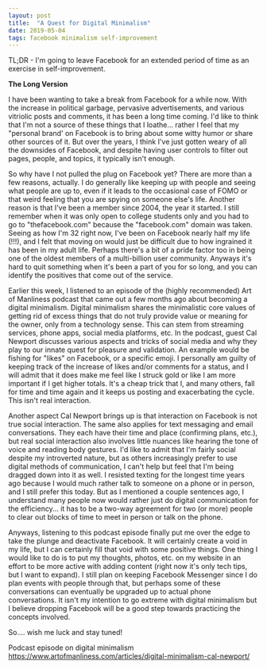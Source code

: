 ```yaml
---
layout: post
title:  "A Quest for Digital Minimalism"
date: 2019-05-04
tags: facebook minimalism self-improvement
---
```


TL;DR - I'm going to leave Facebook for an extended period of time as an exercise in self-improvement.

**The Long Version**

I have been wanting to take a break from Facebook for a while now.  With the increase in political garbage, pervasive advertisements, and various vitriolic posts and comments, it has been a long time coming.  I'd like to think that I'm not a source of these things that I loathe... rather I feel that my "personal brand' on Facebook is to bring about some witty humor or share other sources of it.  But over the years, I think I've just gotten weary of all the downsides of Facebook, and despite having user controls to filter out pages, people, and topics, it typically isn't enough.

So why have I not pulled the plug on Facebook yet?  There are more than a few reasons, actually.  I do generally like keeping up with people and seeing what people are up to, even if it leads to the occasional case of FOMO or that weird feeling that you are spying on someone else's life.  Another reason is that I've been a member since 2004, the year it started.  I still remember when it was only open to college students only and you had to go to "thefacebook.com" because the "facebook.com" domain was taken.  Seeing as how I'm 32 right now, I've been on Facebook nearly half my life (!!!), and I felt that moving on would just be difficult due to how ingrained it has been in my adult life.  Perhaps there's a bit of a pride factor too in being one of the oldest members of a multi-billion user community.  Anyways it's hard to quit something when it's been a part of you for so long, and you can identify the positives that come out of the service.

Earlier this week, I listened to an episode of the (highly recommended) Art of Manliness podcast that came out a few months ago about becoming a digital minimalism.  Digital minimalism shares the minimalistic core values of getting rid of excess things that do not truly provide value or meaning for the owner, only from a technology sense.  This can stem from streaming services, phone apps, social media platforms, etc.  In the podcast, guest Cal Newport discusses various aspects and tricks of social media and why they play to our innate quest for pleasure and validation.  An example would be fishing for "likes" on Facebook, or a specific emoji.  I personally am guilty of keeping track of the increase of likes and/or comments for a status, and I will admit that it does make me feel like I struck gold or like I am more important if I get higher totals.  It's a cheap trick that I, and many others, fall for time and time again and it keeps us posting and exacerbating the cycle.  This isn't real interaction.

Another aspect Cal Newport brings up is that interaction on Facebook is not true social interaction.  The same also applies for text messaging and email conversations.  They each have their time and place (confirming plans, etc.), but real social interaction also involves little nuances like hearing the tone of voice and reading body gestures.  I'd like to admit that I'm fairly social despite my introverted nature, but as others increasingly prefer to use digital methods of communication, I can't help but feel that I'm being dragged down into it as well.  I resisted texting for the longest time years ago because I would much rather talk to someone on a phone or in person, and I still prefer this today.  But as I mentioned a couple sentences ago, I understand many people now would rather just do digital communication for the efficiency... it has to be a two-way agreement for two (or more) people to clear out blocks of time to meet in person or talk on the phone.

Anyways, listening to this podcast episode finally put me over the edge to take the plunge and deactivate Facebook.  It will certainly create a void in my life, but I can certainly fill that void with some positive things.  One thing I would like to do is to put my thoughts, photos, etc. on my website in an effort to be more active with adding content (right now it's only tech tips, but I want to expand).  I still plan on keeping Facebook Messenger since I do plan events with people through that, but perhaps some of these conversations can eventually be upgraded up to actual phone conversations.  It isn't my intention to go extreme with digital minimalism but I believe dropping Facebook will be a good step towards practicing the concepts involved.

So.... wish me luck and stay tuned!   


Podcast episode on digital minimalism
https://www.artofmanliness.com/articles/digital-minimalism-cal-newport/
